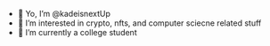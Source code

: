 - 👋 Yo, I’m @kadeisnextUp
- 👀 I’m interested in crypto, nfts, and computer sciecne related stuff
- 🌱 I’m currently a college student

<!---
kadeisnextUp/kadeisnextUp is a ✨ special ✨ repository because its `README.md` (this file) appears on your GitHub profile.
You can click the Preview link to take a look at your changes.
--->
